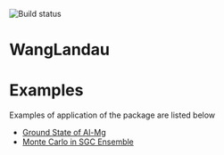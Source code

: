 ![Build status](https://travis-ci.org/davidkleiven/WangLandau.svg?branch=master)
# WangLandau

# Examples
Examples of application of the package are listed below

* [Ground State of Al-Mg](examples/test_ground_state.ipynb)
* [Monte Carlo in SGC Ensemble](examples/test_sgc_mc.ipynb)
